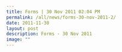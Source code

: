 ```yaml
---
title: Forms | 30 Nov 2011 02:04 PM
permalink: /all/news/forms-30-nov-2011-2/
date: 2011-11-30
layout: post
description: Forms - 30 Nov 2011
image: ""
---
```


